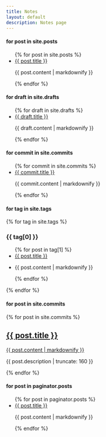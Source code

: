 ```yaml
---
title: Notes
layout: default
description: Notes page
---
```


#### for post in site.posts
<ul>
  {% for post in site.posts %}
    <li>
      <a href="{{ post.url }}">{{ post.title }}</a>
      <p>{{ post.content | markdownify }}</p>
    </li>
  {% endfor %}
</ul>

#### for draft in site.drafts
<ul>
  {% for draft in site.drafts %}
    <li>
      <a href="{{ draft.url }}">{{ draft.title }}</a>
      <p>{{ draft.content | markdownify }}</p>
    </li>
  {% endfor %}
</ul>

#### for commit in site.commits
<ul>
  {% for commit in site.commits %}
    <li>
      <a href="{{ commit.url }}">{{ commit.title }}</a>
      <p>{{ commit.content | markdownify }}</p>
    </li>
  {% endfor %}
</ul>

#### for tag in site.tags
{% for tag in site.tags %}
  <h3>{{ tag[0] }}</h3>
  <ul>
    {% for post in tag[1] %}
      <li><a href="{{ post.url }}">{{ post.title }}</a></li>
      <li><p>{{ post.content | markdownify }}</p></li>
    {% endfor %}
  </ul>
{% endfor %}

#### for post in site.commits
{% for post in site.commits %}
<a href="{{ post.url | prepend: site.baseurl }}">
  <h2>{{ post.title }}</h2>
  <p>{{ post.content | markdownify }}</p>
</a>
<p class="post-excerpt">{{ post.description | truncate: 160 }}</p>
{% endfor %}

#### for post in paginator.posts
<ul>
  {% for post in paginator.posts %}
    <li>
      <a href="{{ post.url }}">{{ post.title }}</a>
      <p>{{ post.content | markdownify }}</p>
    </li>
  {% endfor %}
</ul>

